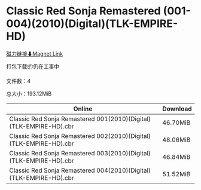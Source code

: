 # Classic Red Sonja Remastered (001-004)(2010)(Digital)(TLK-EMPIRE-HD)

[磁力链接⬇Magnet Link](magnet:?xt=urn:btih:9068867ec6cea118f5deaf5391bb1d2ea3a42627&dn=Classic%20Red%20Sonja%20Remastered%20%28001-004%29%282010%29%28Digital%29%28TLK-EMPIRE-HD%29)

打包下载📦仍在工事中

文件数：4

总大小：193.12MiB

Online | Download
--- | ---
Classic Red Sonja Remastered 001(2010)(Digital)(TLK-EMPIRE-HD).cbr | 46.70MiB
Classic Red Sonja Remastered 002(2010)(Digital)(TLK-EMPIRE-HD).cbr | 48.06MiB
Classic Red Sonja Remastered 003(2010)(Digital)(TLK-EMPIRE-HD).cbr | 46.84MiB
Classic Red Sonja Remastered 004(2010)(Digital)(TLK-EMPIRE-HD).cbr | 51.52MiB